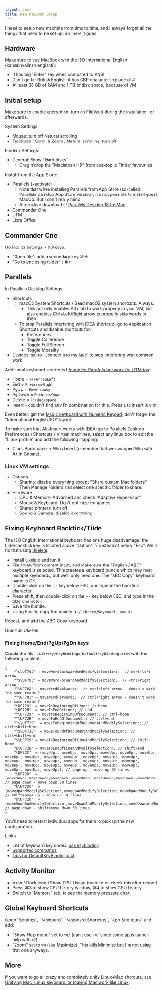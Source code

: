 ```yaml
---
layout: post
title: New MacBook Setup
---
```


I need to setup new machine from time to time, and I always forget all the things that need to be set up.
So, here it goes.

## Hardware

Make sure to buy MacBook with the [ISO International English](https://support.apple.com/en-us/102743#ISO) (kansainvälinen englanti):

* It has big "Enter" key when compared to ANSI
* Don't go for British English: it has GBP character in place of #
* At least 36 GB of RAM and 1 TB of disk space, because of VM

## Initial setup

Make sure to enable encryption: turn on FileVault during the installation, or afterwards.

System Settings:

* Mouse: turn off Natural scrolling
* Trackpad / Scroll & Zoom / Natural scrolling: turn off

Finder / Settings:

* General: Show "Hard disks"
  * Drag'n'drop the "Macintosh HD" from desktop to Finder favourites

Install from the App Store:

* Parallels (+activate)
  * Note that when installing Parallels from App Store (so-called Parallels Desktop App Store version),
    it's not possible to install guest MacOS. But I don't really mind.
  * Alternative download of [Parallels Desktop 18 for Mac](https://www.parallels.com/products/desktop/download/).
* Commander One
* UTM
* Libre Office

## Commander One

Go into its settings > Hotkeys:

* "Open file": add a secondary key ⌘→
* "Go to enclosing folder" : ⌘←

## Parallels

In Parallels Desktop Settings:

* Shortcuts
  * macOS System Shortcuts / Send macOS system shortcuts: Always.
    * This not only enables Alt+Tab to work properly in your VM, but also enables Ctrl+Left/Right arrow to
      properly skip words in IDEA.
  * To stop Parallels interfering with IDEA shortcuts, go to Application Shortcuts and disable shortcuts for:
    * Preferences
    * Toggle Coherence
    * Toggle Full Screen
    * Toggle Modality
* Devices: set to 'Connect it to my Mac' to stop interfering with common work

Additional keyboard shortcuts I [found for Parallels but work for UTM too](https://forum.parallels.com/threads/keyboard-shortcut-for-home-end.208263/):

* Home = `Fn+ArrowLeft`
* End = `Fn+ArrowRight`
* PgUp = `Fn+ArrowUp`
* PgDown = `Fn+ArrowDown`
* Delete = `Fn+Backspace`
* Insert - couldn't find any Fn combination for this. Press `I` to insert in vim.

Even better: get the [Magic keyboard with Numeric Keypad](https://www.apple.com/shop/product/MMMR3B/A/magic-keyboard-with-touch-id-and-numeric-keypad-for-mac-models-with-apple-silicon-british-english-black-keys);
don't forget the "International English ISO" layout.

To make sure that Alt+Insert works with IDEA: go to Parallels Desktop Preferences / Shortcuts / Virtual machines, select any linux box
to edit the "Linux profile" and add the following mapping:

* Cmd+Backspace -> Win+Insert (remember that we swapped Win with Alt in Gnome).

### Linux VM settings

* Options
  * Sharing: disable everything except "Share custom Mac folders". Then Manage Folders
    and select one specific folder to share.
* Hardware
  * CPU & Memory: Advanced and check "Adaptive Hypervisor"
  * Mouse & Keyboard: Don't optimize for games
  * Shared printers: turn off
  * Sound & Camera: disable everything

## Fixing Keyboard Backtick/Tilde

The ISO English International keyboard has one huge disadvantage: the tilde/backtick key is located above "Option" ⌥ instead of below "Esc".
We'll fix that using [Ukelele](https://software.sil.org/ukelele/):

* Install [Ukelele](https://software.sil.org/ukelele/) and run it
* File / New from current input, and make sure the "English / ABC" keyboard is selected.
  This creates a keyboard bundle which may host multiple keyboards, but we'll only need one. The "ABC Copy" keyboard name is OK.
* Double-click on the +- key below ESC, and type in the backtick character.
* Press shift, then double-click on the +- key below ESC, and type in the tilde character.
* Save the bundle.
* Using Finder, copy the bundle to `/Library/Keyboard Layouts`

Reboot, and add the ABC Copy keyboard.

Uninstall Ukelele.

### Fixing Home/End/PgUp/PgDn keys

Create the file `~/Library/KeyBindings/DefaultKeyBinding.dict` with the following content:
```
{
    "^$\UF702" = moveWordBackwardAndModifySelection:;  // ctrl+left arrow
    "^$\UF703" = moveWordForwardAndModifySelection:;  // ctrl+right arrow
    "^\UF702" = moveWordBackward:;  // ctrl+left arrow - doesn't work for some reason?
    "^\UF703" = moveWordForward:;  // ctrl+right arrow - doesn't work for some reason?
    "\UF729"  = moveToBeginningOfLine:; // home
    "\UF72B"  = moveToEndOfLine:; // end
    "^\UF729"  = moveToBeginningOfDocument:; // ctrl+home
    "^\UF72B"  = moveToEndOfDocument:; // ctrl+end
    "^$\UF729"  = moveToBeginningOfDocumentAndModifySelection:; // ctrl+shift+home
    "^$\UF72B"  = moveToEndOfDocumentAndModifySelection:; // ctrl+shift+end
    "$\UF729" = moveToBeginningOfLineAndModifySelection:; // shift-home
    "$\UF72B" = moveToEndOfLineAndModifySelection:; // shift-end
    "\UF72C"  = (moveUp:, moveUp:, moveUp:, moveUp:, moveUp:, moveUp:, moveUp:, moveUp:, moveUp:, moveUp:, moveUp:, moveUp:, moveUp:, moveUp:, moveUp:, moveUp:, moveUp:, moveUp:, moveUp:, moveUp:, moveUp:, moveUp:, moveUp:, moveUp:, moveUp:, moveUp:, moveUp:, moveUp:, moveUp:, moveUp:); // page up - move up 30 lines.
    "\UF72D"  = (moveDown:,moveDown:,moveDown:,moveDown:,moveDown:,moveDown:,moveDown:,moveDown:,moveDown:,moveDown:,moveDown:,moveDown:,moveDown:,moveDown:,moveDown:,moveDown:,moveDown:,moveDown:,moveDown:,moveDown:,moveDown:,moveDown:,moveDown:,moveDown:,moveDown:,moveDown:,moveDown:,moveDown:,moveDown:); // page down - move down 30 lines.
    "$\UF72C"  = (moveUpAndModifySelection:,moveUpAndModifySelection:,moveUpAndModifySelection:,moveUpAndModifySelection:,moveUpAndModifySelection:,moveUpAndModifySelection:,moveUpAndModifySelection:,moveUpAndModifySelection:,moveUpAndModifySelection:,moveUpAndModifySelection:,moveUpAndModifySelection:,moveUpAndModifySelection:,moveUpAndModifySelection:,moveUpAndModifySelection:,moveUpAndModifySelection:,moveUpAndModifySelection:,moveUpAndModifySelection:,moveUpAndModifySelection:,moveUpAndModifySelection:,moveUpAndModifySelection:,moveUpAndModifySelection:,moveUpAndModifySelection:,moveUpAndModifySelection:,moveUpAndModifySelection:,moveUpAndModifySelection:,moveUpAndModifySelection:,moveUpAndModifySelection:,moveUpAndModifySelection:,moveUpAndModifySelection:,moveUpAndModifySelection:); // shift+page up - move up 30 lines.
    "$\UF72D"  = (moveDownAndModifySelection:,moveDownAndModifySelection:,moveDownAndModifySelection:,moveDownAndModifySelection:,moveDownAndModifySelection:,moveDownAndModifySelection:,moveDownAndModifySelection:,moveDownAndModifySelection:,moveDownAndModifySelection:,moveDownAndModifySelection:,moveDownAndModifySelection:,moveDownAndModifySelection:,moveDownAndModifySelection:,moveDownAndModifySelection:,moveDownAndModifySelection:,moveDownAndModifySelection:,moveDownAndModifySelection:,moveDownAndModifySelection:,moveDownAndModifySelection:,moveDownAndModifySelection:,moveDownAndModifySelection:,moveDownAndModifySelection:,moveDownAndModifySelection:,moveDownAndModifySelection:,moveDownAndModifySelection:,moveDownAndModifySelection:,moveDownAndModifySelection:,moveDownAndModifySelection:,moveDownAndModifySelection:,moveDownAndModifySelection:); // page down - shift+move down 30 lines.
}
```
You'll need to restart individual apps for them to pick up the new configuration.

Links:
* List of keyboard key codes: [osx keybinding](http://xahlee.info/kbd/osx_keybinding_key_syntax.html)
* [Supported commands](https://developer.apple.com/documentation/appkit/nsstandardkeybindingresponding)
* [Tips for DefaultKeyBinding.dict](https://apple.stackexchange.com/questions/127023/how-do-i-know-what-to-put-in-defaultkeybinding-dict)

## Activity Monitor

* View / Dock Icon / Show CPU Usage (need to re-check this after reboot)
* Press ⌘3 to show CPU history window, ⌘4 to show GPU history
* Switch to "Memory" tab, to see the memory pressure chart.

## Global Keyboard Shortcuts

Open "Settings", "Keyboard", "Keyboard Shortcuts", "App Shortcuts" and add:

* "Show Help menu" set to `⌥⌘/` (can't use `⇧⌘/` since some apps launch help with `⌘?`)
* "Zoom" set to `⌘M` (aka Maximize). This kills Minimise but I'm not using that one anyways.

## More

If you want to go all crazy and completely unify Linux+Mac shorcuts, see
[Unifying Mac+Linux keyboard, or making Mac work like Linux](../unifying-mac-linux/).
